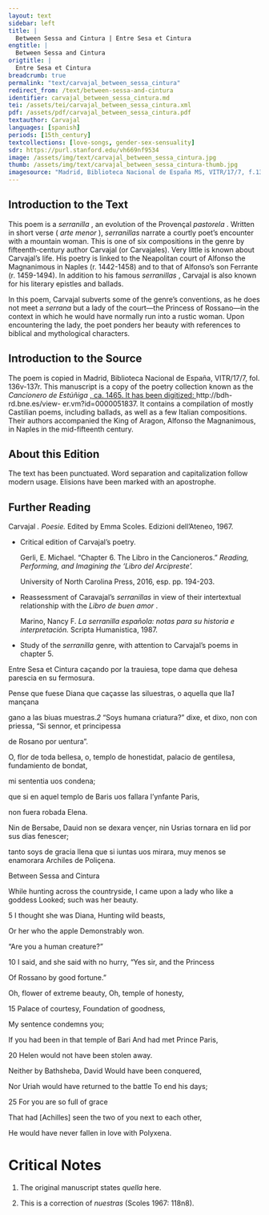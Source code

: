 ```yaml
---
layout: text
sidebar: left
title: |
  Between Sessa and Cintura | Entre Sesa et Cintura
engtitle: |
  Between Sessa and Cintura
origtitle: |
  Entre Sesa et Cintura
breadcrumb: true
permalink: "text/carvajal_between_sessa_cintura"
redirect_from: /text/between-sessa-and-cintura
identifier: carvajal_between_sessa_cintura.md
tei: /assets/tei/carvajal_between_sessa_cintura.xml
pdf: /assets/pdf/carvajal_between_sessa_cintura.pdf
textauthor: Carvajal
languages: [spanish]
periods: [15th_century]
textcollections: [love-songs, gender-sex-sensuality]
sdr: https://purl.stanford.edu/vh669nf9534
image: /assets/img/text/carvajal_between_sessa_cintura.jpg
thumb: /assets/img/text/carvajal_between_sessa_cintura-thumb.jpg
imagesource: "Madrid, Biblioteca Nacional de España MS, VITR/17/7, f.136v [Public domain]"
---
```

<h2>Introduction to the Text</h2>
<p>This poem is a <i> serranilla</i> , an evolution of the Provençal <i> pastorela</i> . Written in short verse (<i> arte menor</i> ), <i> serranillas </i> narrate a courtly poet’s encounter with a mountain woman. This is one of six compositions in the genre by fifteenth-century author Carvajal (or Carvajales). Very little is known about Carvajal’s life. His poetry is linked to the Neapolitan court of Alfonso the Magnanimous in Naples (r. 1442-1458) and to that of Alfonso’s son Ferrante (r. 1459-1494). In addition to his famous <i> serranillas</i> , Carvajal is also known for his literary epistles and ballads.</p>

<p>In this poem, Carvajal subverts some of the genre’s conventions, as he does not meet a <i> serrana </i> but a lady of the court—the Princess of Rossano—in the context in which he would have normally run into a rustic woman. Upon encountering the lady, the poet ponders her beauty with references to biblical and mythological characters.</p>

<h2>Introduction to the Source</h2>
<p>The poem is copied in Madrid, Biblioteca Nacional de España, VITR/17/7, fol. 136v-137r. This manuscript is a copy of the poetry collection known as the <i> Cancionero de Estúñiga</i> <a href="http://bdh-rd.bne.es/view-" target="_blank"> , ca. 1465. It has been digitized: </a> http://bdh-rd.bne.es/view- er.vm?id=0000051837. It contains a compilation of mostly Castilian poems, including ballads, as well as a few Italian compositions. Their authors accompanied the King of Aragon, Alfonso the Magnanimous, in Naples in the mid-fifteenth century.</p>

<h2>About this Edition</h2>
<p>The text has been punctuated. Word separation and capitalization follow modern usage. Elisions have been marked with an apostrophe.</p>

<h2>Further Reading</h2>
<p>Carvajal<i> . Poesie. </i> Edited by Emma Scoles. Edizioni dell’Ateneo, 1967.</p>
<ul>
<li>
<p>Critical edition of Carvajal’s poetry.</p>
<p>Gerli, E. Michael. “Chapter 6. The Libro in the Cancioneros.” <i> Reading, Performing, and Imagining the ‘Libro del Arcipreste’.</i></p>
<p>University of North Carolina Press, 2016, esp. pp. 194-203.</p>
</li>
<li>
<p>Reassessment of Caravajal’s <em>serranillas</em> in view of their intertextual relationship with the <em>Libro de buen amor</em> .</p>
<p>Marino, Nancy F. <i> La serranilla española: notas para su historia e interpretación. </i> Scripta Humanistica, 1987.</p>
</li>
<li>
<p>Study of the <em>serranilla</em> genre, with attention to Carvajal’s poems in chapter 5.</p>
</li>
</ul>

<p>Entre Sesa et Cintura caçando por la trauiesa, tope dama que dehesa parescia en su fermosura.</p>

<p>Pense que fuese Diana que caçasse las siluestras, o aquella que lla<em>1</em> mançana</p>
<p>gano a las biuas muestras.<em>2</em> “Soys humana criatura?” dixe, et dixo, non con priessa, “Si sennor, et principessa</p>
<p>de Rosano por uentura”.</p>

<p>O, flor de toda bellesa, o, templo de honestidat, palacio de gentilesa, fundamiento de bondat,</p>
<p>mi sententia uos condena;</p>
<p>que si en aquel templo de Baris uos fallara l’ynfante Paris,</p>
<p>non fuera robada Elena.</p>

<p>Nin de Bersabe, Dauid non se dexara vençer, nin Usrias tornara en lid por sus dias fenescer;</p>
<p>tanto soys de gracia llena que si iuntas uos mirara, muy menos se enamorara Archiles de Poliçena.</p>
<p>Between Sessa and Cintura</p>
<p>While hunting across the countryside, I came upon a lady who like a goddess Looked; such was her beauty.</p>

<p>5 I thought she was Diana, Hunting wild beasts,</p>
<p>Or her who the apple Demonstrably won.</p>
<p>“Are you a human creature?”</p>
<p>10 I said, and she said with no hurry, “Yes sir, and the Princess</p>
<p>Of Rossano by good fortune.”</p>

<p>Oh, flower of extreme beauty, Oh, temple of honesty,</p>
<p>15 Palace of courtesy, Foundation of goodness,</p>
<p>My sentence condemns you;</p>
<p>If you had been in that temple of Bari And had met Prince Paris,</p>
<p>20 Helen would not have been stolen away.</p>

<p>Neither by Bathsheba, David Would have been conquered,</p>
<p>Nor Uriah would have returned to the battle To end his days;</p>
<p>25 For you are so full of grace</p>
<p>That had [Achilles] seen the two of you next to each other,</p>
<p>He would have never fallen in love with Polyxena.</p>

<h1>Critical Notes</h1>

<ol id="l2">
<li>
<p>The original manuscript states <i> quella </i> here.</p>
</li>
<li>
<p>This is a correction of <i> nuestras </i> (Scoles 1967: 118n8).</p>
</li>
</ol>
